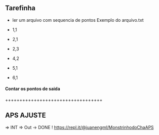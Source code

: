 
## Tarefinha
+ ler um arquivo com sequencia de pontos 
Exemplo do arquivo.txt 

- 1,1

- 2,1

- 2,3

- 4,2

- 5,1

- 6,1


#### Contar os pontos de saida

++++++++++++++++++++++++++++++++++

## APS AJUSTE 
=> INT
=> Out
-> DONE !
https://repl.it/@juanengml/MonstrinhodoChaAPS
